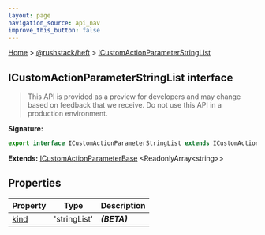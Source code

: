 ```yaml
---
layout: page
navigation_source: api_nav
improve_this_button: false
---
```



[Home](./index.md) &gt; [@rushstack/heft](./heft.md) &gt; [ICustomActionParameterStringList](./heft.icustomactionparameterstringlist.md)

## ICustomActionParameterStringList interface

> This API is provided as a preview for developers and may change based on feedback that we receive. Do not use this API in a production environment.
>


<b>Signature:</b>

```typescript
export interface ICustomActionParameterStringList extends ICustomActionParameterBase<ReadonlyArray<string>>
```
<b>Extends:</b> [ICustomActionParameterBase](./heft.icustomactionparameterbase.md) &lt;ReadonlyArray&lt;string&gt;&gt;

## Properties

|  Property | Type | Description |
|  --- | --- | --- |
|  [kind](./heft.icustomactionparameterstringlist.kind.md) | 'stringList' | <b><i>(BETA)</i></b> |
